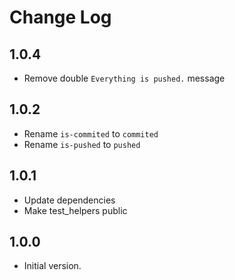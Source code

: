 # Change Log

## 1.0.4

- Remove double `Everything is pushed.` message

## 1.0.2

- Rename `is-commited` to `commited`
- Rename `is-pushed` to `pushed`

## 1.0.1

- Update dependencies
- Make test_helpers public

## 1.0.0

- Initial version.

